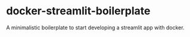 # docker-streamlit-boilerplate
A minimalistic boilerplate to start developing a streamlit app with docker.
